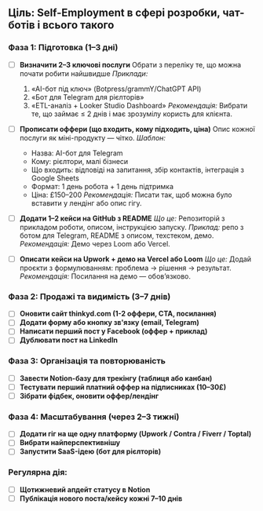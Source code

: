 ## Ціль: Self-Employment в сфері розробки, чат-ботів і всього такого

### Фаза 1: Підготовка (1–3 дні)

- [ ] **Визначити 2–3 ключові послуги**
   Обрати з переліку те, що можна  почати робити найшвидше
  *Приклади:* 
    1. «AI-бот під ключ» (Botpress/grammY/ChatGPT API)
    2. «Бот для Telegram для рієлторів»
    3. «ETL-аналіз + Looker Studio Dashboard»
  *Рекомендація:* Вибрати те, що займає ≤ 2 днів і має зрозумілу користь для клієнта.

- [ ] **Прописати оффери (що входить, кому підходить, ціна)**
  Опис кожної послуги як міні-продукту — чітко.
  *Шаблон:*
    - Назва: AI-бот для Telegram
    - Кому: рієлтори, малі бізнеси
    - Що входить: відповіді на запитання, збір контактів, інтеграція з Google Sheets
    - Формат: 1 день робота + 1 день підтримка
    - Ціна: £150–200
  *Рекомендація:* Писати так, щоб можна було вставити у лендінг або опис гігу.

- [ ] **Додати 1–2 кейси на GitHub з README**
  *Що це:* Репозиторій з прикладом роботи, описом, інструкцією запуску.
  *Приклад:* репо з ботом для Telegram, README з описом, техстеком, демо.
  *Рекомендація:* Демо через Loom або Vercel.

- [ ] **Описати кейси на Upwork + демо на Vercel або Loom**
  *Що це:* Додай проєкти з формулюванням: проблема → рішення → результат.
  *Рекомендація:* Посилання на демо — обов’язково.

### Фаза 2: Продажі та видимість (3–7 днів)

- [ ] **Оновити сайт thinkyd.com (1-2 оффери, CTA, посилання)**
- [ ] **Додати форму або кнопку зв'язку (email, Telegram)**
- [ ] **Написати перший пост у Facebook (оффер + приклад)**
- [ ] **Дублювати пост на LinkedIn**

### Фаза 3: Організація та повторюваність

- [ ] **Завести Notion-базу для трекінгу (таблиця або канбан)**
- [ ] **Тестувати перший платний оффер на підписниках (10–30£)**
- [ ] **Зібрати фідбек, оновити оффер/лендінг**

### Фаза 4: Масштабування (через 2–3 тижні)

- [ ] **Додати гіг на ще одну платформу (Upwork / Contra / Fiverr / Toptal)**
- [ ] **Вибрати найперспективнішу**
- [ ] **Запустити SaaS-ідею (бот для рієлторів)**

### Регулярна дія:

- [ ] **Щотижневий апдейт статусу в Notion**
- [ ] **Публікація нового поста/кейсу кожні 7–10 днів**
